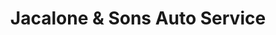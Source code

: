 ---
title: "Jacalone & Sons Auto Service"
url: /saint-augustine/jacalone-and-sons-auto-service/
shop: car repair
---